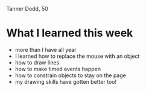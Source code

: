 Tanner Dodd, 50

# What I learned this week
- more than I have all year
- I learned how to replace the mouse with an object
- how to draw lines
- how to make timed events happen
- how to constrain objects to stay on the page
- my drawing skills have gotten better too!
